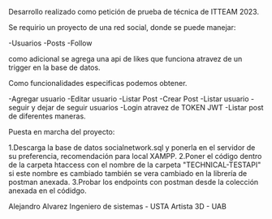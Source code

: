 Desarrollo realizado como petición de prueba de técnica de ITTEAM 2023.

Se requirio un proyecto de una red social, donde se puede manejar:

-Usuarios
-Posts
-Follow

como adicional se agrega una api de likes que funciona atravez de un trigger en la base de datos.

Como funcionalidades especificas podemos obtener.

-Agregar usuario
-Editar usuario
-Listar Post
-Crear Post
-Listar usuario
-seguir y dejar de seguir usuarios
-Login atravez de TOKEN JWT
-Listar post de diferentes maneras.


Puesta en marcha del proyecto:

1.Descarga la base de datos socialnetwork.sql y ponerla en el servidor de su preferencia, recomendación para local XAMPP.
2.Poner el código dentro de la carpeta htaccess con el nombre de la carpeta "TECHNICAL-TESTAPI" si este nombre es cambiado también se vera cambiado en la librería de postman anexada.
3.Probar los endpoints con postman desde la colección anexada en el códidgo.

Alejandro Alvarez
Ingeniero de sistemas - USTA
Artista 3D - UAB 

